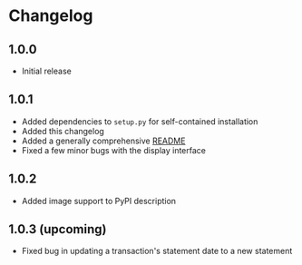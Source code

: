 # Changelog


## 1.0.0

- Initial release


## 1.0.1

- Added dependencies to `setup.py` for self-contained installation
- Added this changelog
- Added a generally comprehensive [README](README.md)
- Fixed a few minor bugs with the display interface


## 1.0.2

- Added image support to PyPI description


## 1.0.3 (upcoming)

- Fixed bug in updating a transaction's statement date to a new statement
